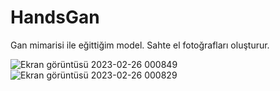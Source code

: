 # HandsGan

Gan mimarisi ile eğittiğim model.
Sahte el fotoğrafları oluşturur.


![Ekran görüntüsü 2023-02-26 000849](https://user-images.githubusercontent.com/126356802/221379671-243ad354-9a81-46c4-96b8-28702073472c.jpg)
![Ekran görüntüsü 2023-02-26 000829](https://user-images.githubusercontent.com/126356802/221379677-79a04ed7-c9bc-4faf-8b96-220e77019131.jpg)
